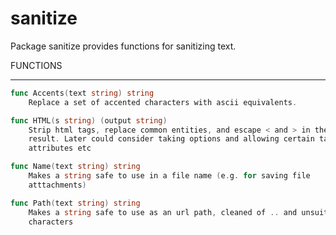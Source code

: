 sanitize
========

Package sanitize provides functions for sanitizing text.

FUNCTIONS
___

```go
func Accents(text string) string
    Replace a set of accented characters with ascii equivalents.

func HTML(s string) (output string)
    Strip html tags, replace common entities, and escape < and > in the
    result. Later could consider taking options and allowing certain tags,
    attributes etc

func Name(text string) string
    Makes a string safe to use in a file name (e.g. for saving file
    atttachments)

func Path(text string) string
    Makes a string safe to use as an url path, cleaned of .. and unsuitable
    characters
```
